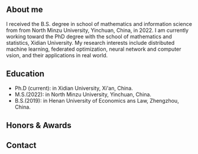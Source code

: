 
About me
------

I received the B.S. degree in school of mathematics and information science from from North Minzu University, Yinchuan, China, in 2022. I am currently
working toward the PhD degree with the school of mathematics and statistics, Xidian University. My research interests include distributed machine learning, federated optimization, neural network and computer vsion, and their applications in real world.
 


Education
------
* Ph.D (current): in Xidian University, Xi'an, China.
* M.S.(2022): in North Minzu University, Yinchuan, China.
* B.S.(2019): in Henan University of Economics ans Law, Zhengzhou, China.



Honors & Awards
------


Contact
------


